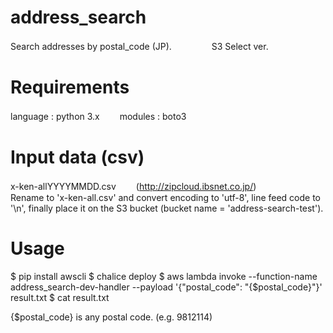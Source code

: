 # address_search

Search addresses by postal_code (JP).　　
　　
S3 Select ver.

# Requirements

language : python 3.x　　
modules : boto3

# Input data (csv)

x-ken-allYYYYMMDD.csv　　
(http://zipcloud.ibsnet.co.jp/)　　
　　
Rename to 'x-ken-all.csv' and convert encoding to 'utf-8', line feed code to '\n', finally place it on the S3 bucket (bucket name = 'address-search-test').

# Usage

$ pip install awscli
$ chalice deploy
$ aws lambda invoke --function-name address_search-dev-handler --payload '{"postal_code": "{$postal_code}"}' result.txt
$ cat result.txt

{$postal_code} is any postal code. (e.g. 9812114)
